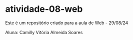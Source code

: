 # atividade-08-web
Este é um repositório criado para a aula de Web - 29/08/24

Aluna: Camilly Vitória Almeida Soares

